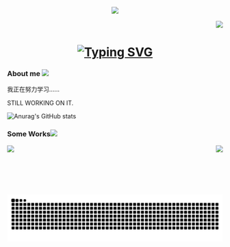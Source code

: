 <p align="center"><img src="https://i.giphy.com/RThN0hOS2GO4M.gif" width="350" /></p>

<img align="right" src="https://visitor-badge.laobi.icu/badge?page_id=Wesilau&left_color=%23D7B2B2&right_color=%23D7B2B2&left_text=Hello%20Visitor%20NO.">
  
<div>&nbsp;</div>

<h1 align="center">
  <a href="https://git.io/typing-svg"><img src="https://readme-typing-svg.demolab.com?font=Merienda&weight=800&duration=3000&pause=10&color=9C3846&background=FFFFFF00&center=true&vCenter=true&width=435&lines=Hello+There%F0%9F%91%8B;This+is+Wesilau....;Nice+to+meet+you!" alt="Typing SVG" /></a>
</h1>

###  About me <img src="https://media.giphy.com/media/VgCDAzcKvsR6OM0uWg/giphy.gif" width="50">

我正在努力学习......

STILL WORKING ON IT.
  
  ![Anurag's GitHub stats](https://github-readme-stats.vercel.app/api?username=Wesilau&theme=rose&show_icons=true)
  



### Some Works<img src="https://media.giphy.com/media/WUlplcMpOCEmTGBtBW/giphy.gif" width="30">
<div align=center>
  
  <img align="left" height="115" src="https://github-readme-stats.vercel.app/api/pin?username=XUAN717&repo=BirdCLEF-2024&theme=rose">
  <img align="right" height="115" src="https://github-readme-stats.vercel.app/api/pin?username=Wesilau&repo=UMETRIP&theme=rose">

</div>

<div align=center>
  
<picture>
  <source media="(prefers-color-scheme: dark)" srcset="https://raw.githubusercontent.com/Wesilau/Wesilau/output/github-contribution-grid-snake-dark.svg">
  <source media="(prefers-color-scheme: light)" srcset="https://raw.githubusercontent.com/Wesilau/Wesilau/output/github-contribution-grid-snake.svg">
  <img alt="github contribution grid snake animation" src="https://raw.githubusercontent.com/Wesilau/Wesilau/output/github-contribution-grid-snake.svg">
</picture>
  
</div>
